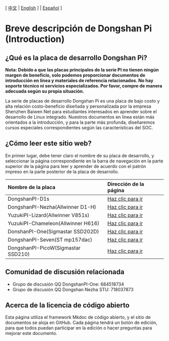 [ [中文](index.md) | [English](index.EN.md) ] | [Español](index.ES.md) ]
# Breve descripción de Dongshan Pi (Introduction)

## ¿Qué es la placa de desarrollo Dongshan Pi?
**Nota: Debido a que las placas principales de la serie PI no tienen ningún margen de beneficio, solo podemos proporcionar documentos de introducción en línea y materiales de referencia relacionados. No hay soporte técnico ni servicios especializados. Por favor, compre de manera adecuada según su propia situación.**<br>

La serie de placas de desarrollo Dongshan Pi es una placa de bajo costo y alta relación costo-beneficio diseñada y personalizada por la empresa Shenzhen Baiwen Net para estudiantes interesados en aprender sobre el desarrollo de Linux integrado. Nuestros documentos en línea están más orientados a la introducción, y para la parte más profunda, diseñaremos cursos especiales correspondientes según las características del SOC.

## ¿Cómo leer este sitio web?
En primer lugar, debe tener claro el nombre de su placa de desarrollo, y seleccionar la página correspondiente en la barra de navegación en la parte superior de la página para leer y aprender de acuerdo con el patrón impreso en la parte posterior de la placa de desarrollo.

  | Nombre de la placa   | Dirección de la página   |
  | :-----------   | :------- |
  | DongshanPI-D1s | [Haz clic para ir](DongshanPI-D1s/01-BoardIntroduction/)|
  | DongshanPI-Nezha(Allwinner D1-H)  | [Haz clic para ir](DongshanNezhaSTU/01-BoardIntroduction/) | 
  | YuzukiPI-Lizard(Allwinner V851s)|[Haz clic para ir](YuzukiHD-Lizard/01-BoardIntroduction/)|
  | YuzukiPI-Chameleon(Allwinner H616)|[Haz clic para ir](YuzukiHD-Chameleon/01-BoardIntroduction/)|
  | DonshanPI-One(Sigmastar SSD202D)  | [Haz clic para ir](DongshanPi-One/01-BoardIntroduction/) |
  | DongshanPI-Seven(ST mp157dac)  | [Haz clic para ir](DongshanPi-Seven/01-BoardIntroduction/) |
  | DongshanPI-PicoW(Sigmastar SSD210)  | [Haz clic para ir](DongshanPi-PicoW/01-BoardIntroduction.ES.md) |
  

## Comunidad de discusión relacionada
* Grupo de discusión QQ DongshanPI-One: 684518734
* Grupo de discusión QQ Dongshan Nezha STU: 718037873

## Acerca de la licencia de código abierto
Esta página utiliza el framework Mkdoc de código abierto, y el sitio de documentos se aloja en GitHub. Cada página tendrá un botón de edición, para que todos puedan participar en la edición o hacer preguntas para mejorar este documento.
